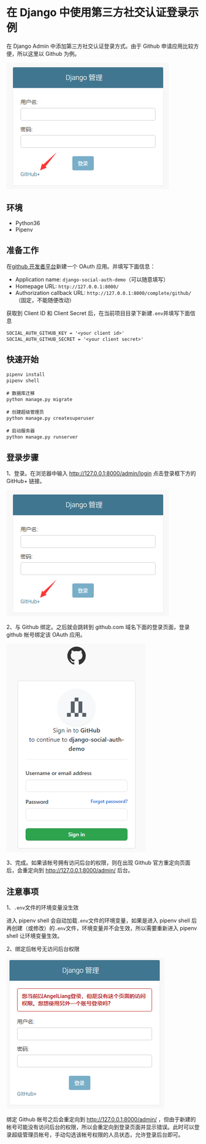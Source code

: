 # 在 Django 中使用第三方社交认证登录示例

在 Django Admin 中添加第三方社交认证登录方式。由于 Github 申请应用比较方便，所以这里以 Github 为例。

![登录](screenshot/django-github-login.png)

## 环境

- Python36
- Pipenv

## 准备工作

在[github 开发者平台](https://github.com/settings/applications/new)新建一个 OAuth 应用。并填写下面信息：

- Application name: `django-social-auth-demo`（可以随意填写）
- Homepage URL: `http://127.0.0.1:8000/`
- Authorization callback URL: `http://127.0.0.1:8000/complete/github/`（固定，不能随便改动）

获取到 Client ID 和 Client Secret 后，在当前项目目录下新建`.env`并填写下面信息

    SOCIAL_AUTH_GITHUB_KEY = '<your client id>'
    SOCIAL_AUTH_GITHUB_SECRET = '<your client secret>'

## 快速开始

    pipenv install
    pipenv shell

    # 数据库迁移
    python manage.py migrate

    # 创建超级管理员
    python manage.py createsuperuser

    # 启动服务器
    python manage.py runserver

## 登录步骤

1、登录。在浏览器中输入 http://127.0.0.1:8000/admin/login 点击登录框下方的 GitHub+ 链接。

![登录](screenshot/django-github-login.png)

2、与 Github 绑定。之后就会跳转到 github.com 域名下面的登录页面，登录 github 帐号绑定该 OAuth 应用。

![登录Github](screenshot/github-oauth-login.png)

3、完成。如果该帐号拥有访问后台的权限，则在出现 Github 官方重定向页面后，会重定向到 http://127.0.0.1:8000/admin/ 后台。

## 注意事项

1、`.env`文件的环境变量没生效

进入 pipenv shell 会自动加载`.env`文件的环境变量，如果是进入 pipenv shell 后再创建（或修改）的`.env`文件，环境变量并不会生效，所以需要重新进入 pipenv shell 让环境变量生效。

2、绑定后帐号无访问后台权限

![登录Github](screenshot/django-github-login-error.png)

绑定 Github 帐号之后会重定向到 http://127.0.0.1:8000/admin/ ，但由于新建的帐号可能没有访问后台的权限，所以会重定向到登录页面并显示错误。此时可以登录超级管理员帐号，手动勾选该帐号权限的人员状态，允许登录后台即可。
